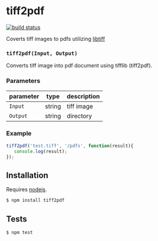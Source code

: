 # tiff2pdf

[![build status](https://secure.travis-ci.org/cwhite911/tiff2pdf.png)](http://travis-ci.org/cwhite911/tiff2pdf)

Coverts tiff images to pdfs utilizing [libtiff](http://www.remotesensing.org/libtiff/man/tiff2pdf.1.html)


### `tiff2pdf(Input, Output)`

Converts tiff image into pdf document using tifflib (tiff2pdf).

### Parameters

| parameter | type   | description |
| --------- | ------ | ----------- |
| `Input`   | string | tiff image  |
| `Output`  | string | directory   |


### Example

```js
tiff2pdf('test.tiff', '/pdfs', function(result){
   console.log(result);
});
```

## Installation

Requires [nodejs](http://nodejs.org/).

```sh
$ npm install tiff2pdf
```

## Tests

```sh
$ npm test
```
